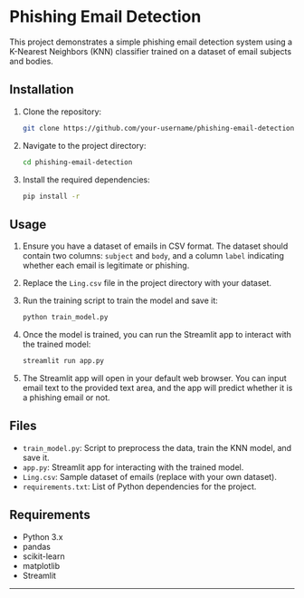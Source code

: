 # Phishing Email Detection

This project demonstrates a simple phishing email detection system using a K-Nearest Neighbors (KNN) classifier trained on a dataset of email subjects and bodies.

## Installation

1. Clone the repository:

    ```bash
    git clone https://github.com/your-username/phishing-email-detection.git
    ```

2. Navigate to the project directory:

    ```bash
    cd phishing-email-detection
    ```

3. Install the required dependencies:

    ```bash
    pip install -r 
    ```

## Usage

1. Ensure you have a dataset of emails in CSV format. The dataset should contain two columns: `subject` and `body`, and a column `label` indicating whether each email is legitimate or phishing.

2. Replace the `Ling.csv` file in the project directory with your dataset.

3. Run the training script to train the model and save it:

    ```bash
    python train_model.py
    ```

4. Once the model is trained, you can run the Streamlit app to interact with the trained model:

    ```bash
    streamlit run app.py
    ```

5. The Streamlit app will open in your default web browser. You can input email text to the provided text area, and the app will predict whether it is a phishing email or not.

## Files

- `train_model.py`: Script to preprocess the data, train the KNN model, and save it.
- `app.py`: Streamlit app for interacting with the trained model.
- `Ling.csv`: Sample dataset of emails (replace with your own dataset).
- `requirements.txt`: List of Python dependencies for the project.

## Requirements

- Python 3.x
- pandas
- scikit-learn
- matplotlib
- Streamlit

---
